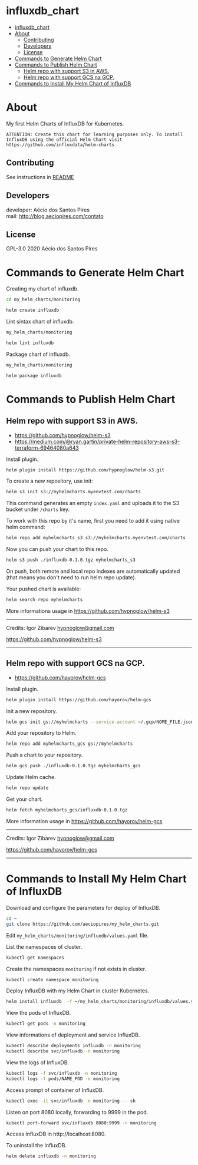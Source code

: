 # influxdb_chart

<!-- TOC -->

- [influxdb_chart](#influxdbchart)
- [About](#about)
  - [Contributing](#contributing)
  - [Developers](#developers)
  - [License](#license)
- [Commands to Generate Helm Chart](#commands-to-generate-helm-chart)
- [Commands to Publish Helm Chart](#commands-to-publish-helm-chart)
  - [Helm repo with support S3 in AWS.](#helm-repo-with-support-s3-in-aws)
  - [Helm repo with support GCS na GCP.](#helm-repo-with-support-gcs-na-gcp)
- [Commands to Install My Helm Chart of InfluxDB](#commands-to-install-my-helm-chart-of-influxdb)

<!-- TOC -->

# About

My first Helm Charts of InfluxDB for Kubernetes.

    ATTENTION: Create this chart for learning purposes only. To install InfluxDB using the official Helm Chart visit https://github.com/influxdata/helm-charts

## Contributing

See instructions in [README](https://github.com/aeciopires/my_helm_charts/blob/master/README.md)

## Developers

developer: Aécio dos Santos Pires<br>
mail: http://blog.aeciopires.com/contato

## License

GPL-3.0 2020 Aécio dos Santos Pires

# Commands to Generate Helm Chart

Creating my chart of influxdb.

```bash
cd my_helm_charts/monitoring

helm create influxdb
```

Lint sintax chart of influxdb.

```bash
my_helm_charts/monitoring

helm lint influxdb
```

Package chart of influxdb.

```bash
my_helm_charts/monitoring

helm package influxdb
```

# Commands to Publish Helm Chart

## Helm repo with support S3 in AWS.

* https://github.com/hypnoglow/helm-s3
* https://medium.com/@ryan.gartin/private-helm-repository-aws-s3-terraform-69464080a643

Install plugin.

```bash
helm plugin install https://github.com/hypnoglow/helm-s3.git
```

To create a new repository, use init:

```bash
helm s3 init s3://myhelmcharts.myenvtest.com/charts
```

This command generates an empty `index.yaml` and uploads it to the S3 bucket under `/charts` key.

To work with this repo by it's name, first you need to add it using native helm command:

```bash
helm repo add myhelmcharts_s3 s3://myhelmcharts.myenvtest.com/charts
```

Now you can push your chart to this repo.

```bash
helm s3 push ./influxdb-0.1.0.tgz myhelmcharts_s3
```

On push, both remote and local repo indexes are automatically updated (that means you don't need to run helm repo update).

Your pushed chart is available:

```bash
helm search repo myhelmcharts
```

More informations usage in https://github.com/hypnoglow/helm-s3

---

Credits: Igor Zibarev hypnoglow@gmail.com

https://github.com/hypnoglow/helm-s3

---

## Helm repo with support GCS na GCP.

* https://github.com/hayorov/helm-gcs

Install plugin.

```bash
helm plugin install https://github.com/hayorov/helm-gcs
```

Init a new repository.

```bash
helm gcs init gs://myhelmcharts --service-account ~/.gcp/NOME_FILE.json
```

Add your repository to Helm.

```bash
helm repo add myhelmcharts_gcs gs://myhelmcharts
```

Push a chart to your repository.

```bash
helm gcs push ./influxdb-0.1.0.tgz myhelmcharts_gcs
```

Update Helm cache.

```bash
helm repo update
```

Get your chart.

```bash
helm fetch myhelmcharts_gcs/influxdb-0.1.0.tgz 
```

More information usage in https://github.com/hayorov/helm-gcs

---

Credits: Igor Zibarev hypnoglow@gmail.com

https://github.com/hayorov/helm-gcs

---

# Commands to Install My Helm Chart of InfluxDB


Download and configure the parameters for deploy of InfluxDB.

```bash
cd ~
git clone https://github.com/aeciopires/my_helm_charts.git
```

Edit ``my_helm_charts/monitoring/influxdb/values.yaml`` file.

List the namespaces of cluster.

```bash
kubectl get namespaces
```

Create the namespaces ``monitoring`` if not exists in cluster.

```bash
kubectl create namespace monitoring
```

Deploy InfluxDB with my Helm Chart in cluster Kubernetes.

```bash
helm install influxdb  -f ~/my_helm_charts/monitoring/influxdb/values.yaml ~/my_helm_charts/monitoring/influxdb  -n monitoring
```

View the pods of InfluxDB.

```bash
kubectl get pods -n monitoring
```

View informations of deployment and service InfluxDB.

```bash
kubectl describe deployments influxdb -n monitoring
kubectl describe svc/influxdb -n monitoring
```

View the logs of InfluxDB.

```bash
kubectl logs -f svc/influxdb -n monitoring
kubectl logs -f pods/NAME_POD -n monitoring
```

Access prompt of container of InfluxDB.

```bash
kubectl exec -it svc/influxdb -n monitoring -- sh
```

Listen on port 8080 locally, forwarding to 9999 in the pod.

```bash
kubectl port-forward svc/influxdb 8080:9999 -n monitoring
```

Access InfluxDB in http://localhost:8080.

To uninstall the InfluxDB.

```bash
helm delete influxdb -n monitoring
```